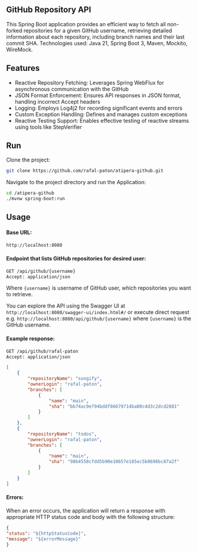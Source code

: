 ## GitHub Repository API

This Spring Boot application provides an efficient way to fetch all non-forked repositories for a given GitHub username, retrieving detailed information about each repository, including branch names and their last commit SHA.
Technologies used: Java 21, Spring Boot 3, Maven, Mockito, WireMock.

## Features
- Reactive Repository Fetching: Leverages Spring WebFlux for asynchronous communication with the GitHub
- JSON Format Enforcement: Ensures API responses in JSON format, handling incorrect Accept headers
- Logging: Employs Log4j2 for recording significant events and errors
- Custom Exception Handling: Defines and manages custom exceptions
- Reactive Testing Support: Enables effective testing of reactive streams using tools like StepVerifier

## Run
Clone the project:
```bash
git clone https://github.com/rafal-paton/atipera-github.git
```

Navigate to the project directory and run the Application:
```bash
cd /atipera-github
./mvnw spring-boot:run
```

## Usage

#### Base URL:

```bash
http://localhost:8080
```

#### Endpoint that lists GitHub repositories for desired user:

```bash
GET /api/github/{username}
Accept: application/json
```
Where `{username}` is username of GitHub user, which repositories you want to retrieve.

You can explore the API using the Swagger UI at `http://localhost:8080/swagger-ui/index.html#/` or execute direct request e.g. `http://localhost:8080/api/github/{username}` where `{username}` is the GitHub username.

#### Example response:
```bash
GET /api/github/rafal-paton
Accept: application/json
```
```json
[
    {
        "repositoryName": "songify",
        "ownerLogin": "rafal-paton",
        "branches": [
            {
                "name": "main",
                "sha": "bb74ac9e794bddf86679714ba80c4d3c2dcd2881"
            }
        ]
    },
    {
        "repositoryName": "todos",
        "ownerLogin": "rafal-paton",
        "branches": [
            {
                "name": "main",
                "sha": "98b4558cfdd5b90e10657e185ec5b0696bc87a2f"
            }
        ]
    }
]
```

#### Errors:
When an error occurs, the application will return a response with appropriate HTTP status code and body with the following structure:
```json
{
"status": "${httpStatusCode}",
"message": "${errorMessage}"
}
```